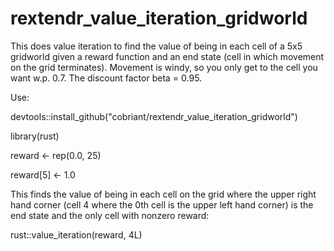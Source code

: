 # rextendr_value_iteration_gridworld

This does value iteration to find the value of being in each cell of a 5x5 gridworld given a reward function and an end state (cell in which movement on the grid terminates). Movement is windy, so you only get to the cell you want w.p. 0.7. The discount factor beta = 0.95.

Use:

devtools::install_github("cobriant/rextendr_value_iteration_gridworld")

library(rust)

reward <- rep(0.0, 25)

reward[5] <- 1.0

This finds the value of being in each cell on the grid where the upper right hand corner (cell 4 where the 0th cell is the upper left hand corner) is the end state and the only cell with nonzero reward:

rust::value_iteration(reward, 4L)
